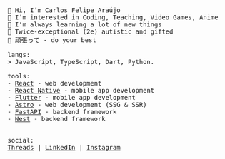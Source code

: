<div style="float: left;">
  <samp>
    👋 Hi, I’m Carlos Felipe Araújo<br>
    👀 I’m interested in Coding, Teaching, Video Games, Anime<br>
    🌱 I'm always learning a lot of new things<br>
    🧠 Twice-exceptional (2e) autistic and gifted<br>
    💬 頑張って - do your best
    <br><br>
    langs:<br>
    &gt; JavaScript, TypeScript, Dart, Python.
    <br><br>
    tools:<br>
    - <a href="https://reactjs.org">React</a> - web development<br>
    - <a href="https://reactnative.dev/">React Native</a> - mobile app development<br>
    - <a href="https://flutter.dev">Flutter</a> - mobile app development<br>
    - <a href="https://astro.build/">Astro</a> - web development (SSG & SSR)<br>
    - <a href="https://fastapi.tiangolo.com/">FastAPI</a> - backend framework<br>
    - <a href="https://nestjs.com/">Nest</a> - backend framework<br>
    <br><br>
    social:<br>
    <a href="https://www.threads.net/@carlosxfelipe">Threads</a> | 
    <a href="https://www.linkedin.com/in/carlosxfelipe/">LinkedIn</a> | 
    <a href="https://www.instagram.com/carlosxfelipe/">Instagram</a>
  </samp>
</div>
